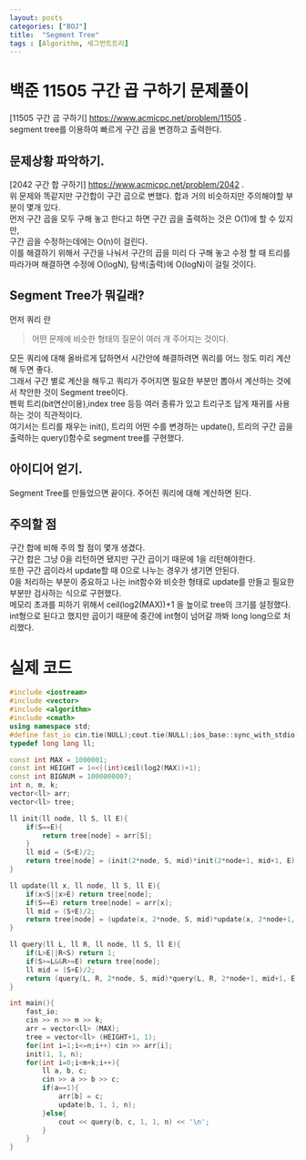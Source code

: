 ```yaml
---
layout: posts
categories: ["BOJ"]
title:  "Segment Tree"
tags : [Algorithm, 세그먼트트리]
---
```


백준 11505 구간 곱 구하기 문제풀이
===============================

[11505 구간 곱 구하기] <https://www.acmicpc.net/problem/11505>  .     
 segment tree를 이용하여 빠르게 구간 곱을 변경하고 출력한다.   

## 문제상황 파악하기.  
[2042 구간 합 구하기] <https://www.acmicpc.net/problem/2042>  .   
위 문제와 똑같지만 구간합이 구간 곱으로 변했다. 합과 거의 비슷하지만 주의해야할 부분이 몇개 있다.    
먼저 구간 곱을 모두 구해 놓고 한다고 하면 구간 곱을 출력하는 것은 O(1)에 할 수 있지만,        
구간 곱을 수정하는데에는 O(n)이 걸린다.   
이를 해결하기 위해서 구간을 나눠서 구간의 곱을 미리 다 구해 놓고 수정 할 때 트리를 따라가며 해결하면 수정에 O(logN), 탐색(출력)에 O(logN)이 걸릴 것이다.        

## Segment Tree가 뭐길래?
먼저 쿼리 란
> 어떤 문제에 비슷한 형태의 질문이 여러 개 주어지는 것이다.

모든 쿼리에 대해 올바르게 답하면서 시간안에 해결하려면 쿼리를 어느 정도 미리 계산해 두면 좋다.   
그래서 구간 별로 계산을 해두고 쿼리가 주어지면 필요한 부분만 뽑아서 계산하는 것에서 착안한 것이 Segment tree이다.    
펜윅 트리(bit연산이용),index tree 등등 여러 종류가 있고 트리구조 답게 재귀를 사용하는 것이 직관적이다.     
여기서는 트리를 채우는 init(), 트리의 어떤 수를 변경하는 update(), 트리의 구간 곱을 출력하는 query()함수로 segment tree를 구현했다.    


## 아이디어 얻기.  
Segment Tree를 만들었으면 끝이다. 주어진 쿼리에 대해 계산하면 된다.    

## 주의할 점
구간 합에 비해 주의 할 점이 몇개 생겼다.    
구간 합은 그냥 0을 리턴하면 됐지만 구간 곱이기 때문에 1을 리턴해야한다.     
또한 구간 곱이라서 update할 때 0으로 나누는 경우가 생기면 안된다.     
0을 처리하는 부분이 중요하고 나는 init함수와 비슷한 형태로 update를 만들고 필요한 부분만 검사하는 식으로 구현했다.    
메모리 초과를 피하기 위해서 ceil(log2(MAX))+1 을 높이로 tree의 크기를 설정했다.    
int형으로 된다고 했지만 곱이기 때문에 중간에 int형이 넘어갈 까봐 long long으로 처리했다.    

# 실제 코드

```cpp
#include <iostream>
#include <vector>
#include <algorithm>
#include <cmath>
using namespace std;
#define fast_io cin.tie(NULL);cout.tie(NULL);ios_base::sync_with_stdio(false);
typedef long long ll;

const int MAX = 1000001;
const int HEIGHT = 1<<((int)ceil(log2(MAX))+1);
const int BIGNUM = 1000000007;
int n, m, k;
vector<ll> arr;
vector<ll> tree;

ll init(ll node, ll S, ll E){
    if(S==E){
        return tree[node] = arr[S];
    }
    ll mid = (S+E)/2;
    return tree[node] = (init(2*node, S, mid)*init(2*node+1, mid+1, E))%BIGNUM;
}

ll update(ll x, ll node, ll S, ll E){
    if(x<S||x>E) return tree[node];
    if(S==E) return tree[node] = arr[x];
    ll mid = (S+E)/2;
    return tree[node] = (update(x, 2*node, S, mid)*update(x, 2*node+1, mid+1, E))%BIGNUM;
}

ll query(ll L, ll R, ll node, ll S, ll E){
    if(L>E||R<S) return 1;
    if(S>=L&&R>=E) return tree[node];
    ll mid = (S+E)/2;
    return (query(L, R, 2*node, S, mid)*query(L, R, 2*node+1, mid+1, E))%BIGNUM;
}

int main(){
    fast_io;
    cin >> n >> m >> k;
    arr = vector<ll> (MAX);
    tree = vector<ll> (HEIGHT+1, 1);
    for(int i=1;i<=n;i++) cin >> arr[i];
    init(1, 1, n);
    for(int i=0;i<m+k;i++){
        ll a, b, c;
        cin >> a >> b >> c;
        if(a==1){
            arr[b] = c;
            update(b, 1, 1, n);
        }else{
            cout << query(b, c, 1, 1, n) << '\n';
        }
    }
}


```
